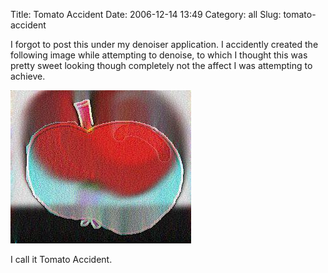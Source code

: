 Title: Tomato Accident
Date: 2006-12-14 13:49
Category: all
Slug: tomato-accident

I forgot to post this under my denoiser application. I accidently
created the following image while attempting to denoise, to which I
thought this was pretty sweet looking though completely not the affect I
was attempting to achieve.

![Tomato-Accident][]

I call it Tomato Accident.

  [Tomato-Accident]: /images/2006/12/accident.jpg
